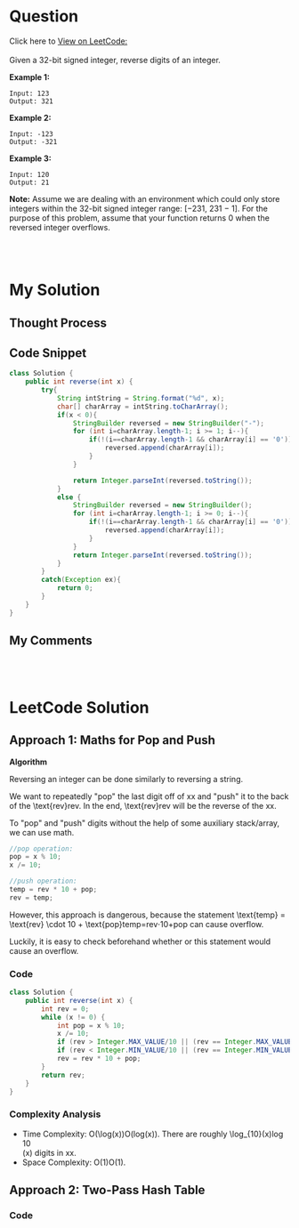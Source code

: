 # Question
Click here to [View on LeetCode:](https://leetcode.com/problems/reverse-integer/) 
<br/><br/>
Given a 32-bit signed integer, reverse digits of an integer.

**Example 1:**
```
Input: 123
Output: 321
```
**Example 2:**
```
Input: -123
Output: -321
```
**Example 3:**
```
Input: 120
Output: 21
```
**Note:**
Assume we are dealing with an environment which could only store integers within the 32-bit signed integer range: [−231,  231 − 1]. For the purpose of this problem, assume that your function returns 0 when the reversed integer overflows.

<br/><br/>
# My Solution
## Thought Process
## Code Snippet
```java
class Solution {
    public int reverse(int x) {
        try{
            String intString = String.format("%d", x);
            char[] charArray = intString.toCharArray();
            if(x < 0){
                StringBuilder reversed = new StringBuilder("-");
                for (int i=charArray.length-1; i >= 1; i--){
                    if(!(i==charArray.length-1 && charArray[i] == '0')){
                        reversed.append(charArray[i]);
                    }
                }

                return Integer.parseInt(reversed.toString());
            }
            else {
                StringBuilder reversed = new StringBuilder();
                for (int i=charArray.length-1; i >= 0; i--){
                    if(!(i==charArray.length-1 && charArray[i] == '0')){
                        reversed.append(charArray[i]);
                    }
                }
                return Integer.parseInt(reversed.toString());
            }
        }
        catch(Exception ex){
            return 0;
        }
    }
}
```

## My Comments
<br/><br/>

# LeetCode Solution
## Approach 1: Maths for Pop and Push

**Algorithm**

Reversing an integer can be done similarly to reversing a string.

We want to repeatedly "pop" the last digit off of xx and "push" it to the back of the \text{rev}rev. In the end, \text{rev}rev will be the reverse of the xx.

To "pop" and "push" digits without the help of some auxiliary stack/array, we can use math.
```java
//pop operation:
pop = x % 10;
x /= 10;

//push operation:
temp = rev * 10 + pop;
rev = temp;
```
However, this approach is dangerous, because the statement \text{temp} = \text{rev} \cdot 10 + \text{pop}temp=rev⋅10+pop can cause overflow.

Luckily, it is easy to check beforehand whether or this statement would cause an overflow.

### Code
```java
class Solution {
    public int reverse(int x) {
        int rev = 0;
        while (x != 0) {
            int pop = x % 10;
            x /= 10;
            if (rev > Integer.MAX_VALUE/10 || (rev == Integer.MAX_VALUE / 10 && pop > 7)) return 0;
            if (rev < Integer.MIN_VALUE/10 || (rev == Integer.MIN_VALUE / 10 && pop < -8)) return 0;
            rev = rev * 10 + pop;
        }
        return rev;
    }
}
```

### Complexity Analysis
* Time Complexity: O(\log(x))O(log(x)). There are roughly \log_{10}(x)log 
10
​	
 (x) digits in xx.
* Space Complexity: O(1)O(1).

## Approach 2: Two-Pass Hash Table

### Code

